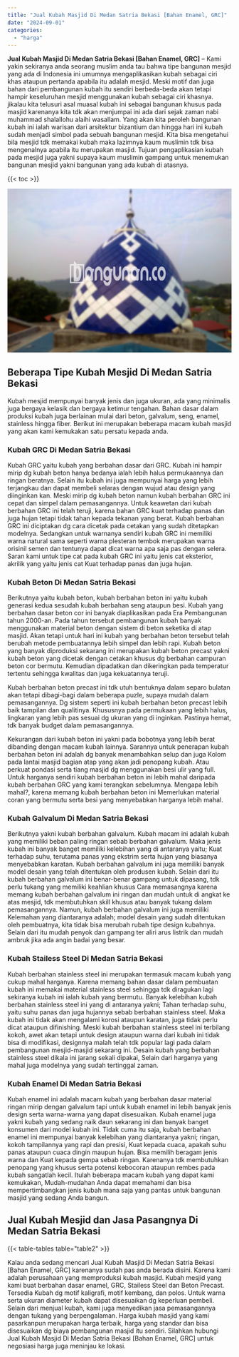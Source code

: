 ```yaml
---
title: "Jual Kubah Masjid Di Medan Satria Bekasi [Bahan Enamel, GRC]"
date: "2024-09-01"
categories: 
  - "harga"
---
```


**Jual Kubah Masjid Di Medan Satria Bekasi \[Bahan Enamel, GRC\]** – Kami yakin sekiranya anda seorang muslim anda tau bahwa tipe bangunan mesjid yang ada di Indonesia ini umumnya mengaplikasikan kubah sebagai ciri khas ataupun pertanda apabila itu adalah mesjid. Meski motif dan juga bahan dari pembangunan kubah itu sendiri berbeda-beda akan tetapi hampir keseluruhan mesjid menggunakan kubah sebagai ciri khasnya. jikalau kita telusuri asal muasal kubah ini sebagai bangunan khusus pada masjid karenanya kita tdk akan menjumpai ini ada dari sejak zaman nabi muhammad shalallohu alaihi wasallam. Yang akan kita peroleh bangunan kubah ini ialah warisan dari arsitektur bizantium dan hingga hari ini kubah sudah menjadi simbol pada sebuah bangunan mesjid. Kita bisa mengetahui bila mesjid tdk memakai kubah maka lazimnya kaum muslimin tdk bisa mengenalnya apabila itu merupakan masjid. Tujuan pengaplikasian kubah pada mesjid juga yakni supaya kaum muslimin gampang untuk menemukan bangunan mesjid yakni bangunan yang ada kubah di atasnya.

{{< toc >}}

![Jual Kubah Masjid Di Medan Satria Bekasi [Bahan Enamel, GRC]](/images/jual-kubah-masjid-31.png)

## Beberapa Tipe Kubah Mesjid Di Medan Satria Bekasi

Kubah mesjid mempunyai banyak jenis dan juga ukuran, ada yang minimalis juga bergaya kelasik dan bergaya ketimur tengahan. Bahan dasar dalam produksi kubah juga berlainan mulai dari beton, galvalum, seng, enamel, stainless hingga fiber. Berikut ini merupakan beberapa macam kubah masjid yang akan kami kemukakan satu persatu kepada anda.

### Kubah GRC Di Medan Satria Bekasi

Kubah GRC yaitu kubah yang berbahan dasar dari GRC. Kubah ini hampir mirip dg kubah beton hanya bedanya ialah lebih halus permukaannya dan ringan beratnya. Selain itu kubah ini juga mempunyai harga yang lebih terjangkau dan dapat membeli selaras dengan wujud atau design yang diinginkan kan. Meski mirip dg kubah beton namun kubah berbahan GRC ini cepat dan simpel dalam pemasangannya. Untuk keawetan dari kubah berbahan GRC ini telah teruji, karena bahan GRC kuat terhadap panas dan juga hujan tetapi tidak tahan kepada tekanan yang berat. Kubah berbahan GRC ini diciptakan dg cara dicetak pada cetakan yang sudah ditetapkan modelnya. Sedangkan untuk warnanya sendiri kubah GRC ini memiliki warna natural sama seperti warna plesteran tembok merupakan warna orisinil semen dan tentunya dapat dicat warna apa saja pas dengan selera. Saran kami untuk tipe cat pada kubah GRC ini yaitu jenis cat eksterior, akrilik yang yaitu jenis cat Kuat terhadap panas dan juga hujan.

### Kubah Beton Di Medan Satria Bekasi

Berikutnya yaitu kubah beton, kubah berbahan beton ini yaitu kubah generasi kedua sesudah kubah berbahan seng ataupun besi. Kubah yang berbahan dasar beton cor ini banyak diaplikasikan pada Era Pembangunan tahun 2000-an. Pada tahun tersebut pembangunan kubah banyak menggunakan material beton dengan sistem di beton seketika di atap masjid. Akan tetapi untuk hari ini kubah yang berbahan beton tersebut telah berubah metode pembuatannya lebih simpel dan lebih rapi. Kubah beton yang banyak diproduksi sekarang ini merupakan kubah beton precast yakni kubah beton yang dicetak dengan cetakan khusus dg berbahan campuran beton cor bermutu. Kemudian dipadatkan dan dikeringkan pada temperatur tertentu sehingga kwalitas dan juga kekuatannya teruji.

Kubah berbahan beton precast ini tdk utuh bentuknya dalam separo bulatan akan tetapi dibagi-bagi dalam beberapa puzle, supaya mudah dalam pemasangannya. Dg sistem seperti ini kubah berbahan beton precast lebih baik tampilan dan qualitinya. Khususnya pada permukaan yang lebih halus, lingkaran yang lebih pas sesuai dg ukuran yang di inginkan. Pastinya hemat, tdk banyak budget dalam pemasangannya.

Kekurangan dari kubah beton ini yakni pada bobotnya yang lebih berat dibanding dengan macam kubah lainnya. Sarannya untuk penerapan kubah berbahan beton ini adalah dg banyak menambahkan selup dan juga Kolom pada lantai masjid bagian atap yang akan jadi penopang kubah. Atau perkuat pondasi serta tiang masjid dg menggunakan besi ulir yang full. Untuk harganya sendiri kubah berbahan beton ini lebih mahal daripada kubah berbahan GRC yang kami terangkan sebelumnya. Mengapa lebih mahal?, karena memang kubah berbahan beton ini Memerlukan material coran yang bermutu serta besi yang menyebabkan harganya lebih mahal.

### Kubah Galvalum Di Medan Satria Bekasi

Berikutnya yakni kubah berbahan galvalum. Kubah macam ini adalah kubah yang memiliki beban paling ringan sebab berbahan galvalum. Maka jenis kubah ini banyak banget memiliki kelebihan yang di antaranya yaitu; Kuat terhadap suhu, terutama panas yang ekstrim serta hujan yang biasanya menyebabkan karatan. Kubah berbahan galvalum ini juga memiliki banyak model desain yang telah ditentukan oleh produsen kubah. Selain dari itu kubah berbahan galvalum ini benar-benar gampang untuk dipasang, tdk perlu tukang yang memiliki keahlian khusus Cara memasangnya karena memang kubah berbahan galvalum ini ringan dan mudah untuk di angkat ke atas mesjid, tdk membutuhkan skill khusus atau banyak tukang dalam pemasangannya. Namun, kubah berbahan galvalum ini juga memiliki Kelemahan yang diantaranya adalah; model desain yang sudah ditentukan oleh pembuatnya, kita tidak bisa merubah rubah tipe design kubahnya. Selain dari itu mudah penyok dan gampang ter aliri arus listrik dan mudah ambruk jika ada angin badai yang besar.

### Kubah Stailess Steel Di Medan Satria Bekasi

Kubah berbahan stainless steel ini merupakan termasuk macam kubah yang cukup mahal harganya. Karena memang bahan dasar dalam pembuatan kubah ini memakai material stainless steel sehingga tdk diragukan lagi sekiranya kubah ini ialah kubah yang bermutu. Banyak kelebihan kubah berbahan stainless steel ini yang di antaranya yakni; Tahan terhadap suhu, yaitu suhu panas dan juga hujannya sebab berbahan stainless steel. Maka kubah ini tidak akan mengalami korosi ataupun karatan, juga tidak perlu dicat ataupun difinishing. Meski kubah berbahan stainless steel ini terbilang kokoh, awet akan tetapi untuk design ataupun warna dari kubah ini tidak bisa di modifikasi, designnya malah telah tdk popular lagi pada dalam pembangunan mesjid-masjid sekarang ini. Desain kubah yang berbahan stainless steel dikala ini jarang sekali dipakai, Selain dari harganya yang mahal juga modelnya yang sudah tertinggal zaman.

### Kubah Enamel Di Medan Satria Bekasi

Kubah enamel ini adalah macam kubah yang berbahan dasar material ringan mirip dengan galvalum tapi untuk kubah enamel ini lebih banyak jenis design serta warna-warna yang dapat disesuaikan. Kubah enamel juga yakni kubah yang sedang naik daun sekarang ini dan banyak banget konsumen dari model kubah ini. Tidak cuma itu saja, kubah berbahan enamel ini mempunyai banyak kelebihan yang diantaranya yakni; ringan, kokoh tampilannya yang rapi dan presisi, Kuat kepada cuaca, apakah suhu panas ataupun cuaca dingin maupun hujan. Bisa memilih beragam jenis warna dan Kuat kepada gempa sebab ringan. Karenanya tdk membutuhkan penopang yang khusus serta potensi kebocoran ataupun rembes pada kubah sangatlah kecil. Itulah beberapa macam kubah yang dapat kami kemukakan, Mudah-mudahan Anda dapat memahami dan bisa mempertimbangkan jenis kubah mana saja yang pantas untuk bangunan masjid yang sedang Anda bangun.

## Jual Kubah Mesjid dan Jasa Pasangnya Di Medan Satria Bekasi

{{< table-tables table="table2" >}}

Kalau anda sedang mencari Jual Kubah Masjid Di Medan Satria Bekasi \[Bahan Enamel, GRC\] karenanya sudah pas anda berada disini. Karena kami adalah perusahaan yang memproduksi kubah masjid. Kubah mesjid yang kami buat berbahan dasar enamel, GRC, Stailess Steel dan Beton Precast. Tersedia Kubah dg motif kaligrafi, motif kembang, dan polos. Untuk warna serta ukuran diameter kubah dapat disesuaikan dg keperluan pembeli. Selain dari menjual kubah, kami juga menyedikan jasa pemasangannya dengan tukang yang berpengalaman. Harga kubah masjid yang kami pasarkanpun merupakan harga terbaik, harga yang standar dan bisa disesuaikan dg biaya pembangunan masjid itu sendiri. Silahkan hubungi Jual Kubah Masjid Di Medan Satria Bekasi \[Bahan Enamel, GRC\] untuk negosiasi harga juga meninjau ke lokasi.
